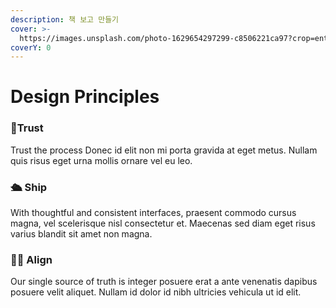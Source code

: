 ```yaml
---
description: 책 보고 만들기
cover: >-
  https://images.unsplash.com/photo-1629654297299-c8506221ca97?crop=entropy&cs=srgb&fm=jpg&ixid=M3wxOTcwMjR8MHwxfHNlYXJjaHwxfHxMSW51eHxlbnwwfHx8fDE3MDE2OTExNDJ8MA&ixlib=rb-4.0.3&q=85
coverY: 0
---
```


# Design Principles

### 🤝Trust

Trust the process Donec id elit non mi porta gravida at eget metus. Nullam quis risus eget urna mollis ornare vel eu leo.

### 🛳 Ship&#x20;

With thoughtful and consistent interfaces, praesent commodo cursus magna, vel scelerisque nisl consectetur et. Maecenas sed diam eget risus varius blandit sit amet non magna.

### 🙇‍♀️ Align

Our single source of truth is integer posuere erat a ante venenatis dapibus posuere velit aliquet. Nullam id dolor id nibh ultricies vehicula ut id elit.
